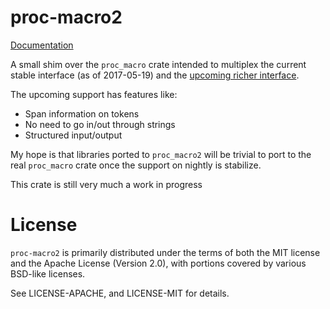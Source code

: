 # proc-macro2

[Documentation](http://alexcrichton.com/proc-macro2)

A small shim over the `proc_macro` crate intended to multiplex the current
stable interface (as of 2017-05-19) and the [upcoming richer
interface][upcoming].

[upcoming]: https://github.com/rust-lang/rust/pull/40939

The upcoming support has features like:

* Span information on tokens
* No need to go in/out through strings
* Structured input/output

My hope is that libraries ported to `proc_macro2` will be trivial to port to the
real `proc_macro` crate once the support on nightly is stabilize.

This crate is still very much a work in progress

# License

`proc-macro2` is primarily distributed under the terms of both the MIT license and
the Apache License (Version 2.0), with portions covered by various BSD-like
licenses.

See LICENSE-APACHE, and LICENSE-MIT for details.
